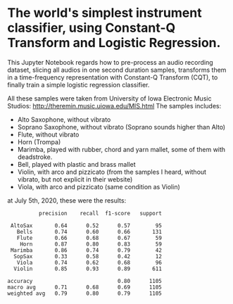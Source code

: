 # The world's simplest instrument classifier, using Constant-Q Transform and Logistic Regression.

This Jupyter Notebook regards how to pre-process an audio recording dataset, slicing all audios in one second duration samples, transforms them in a time-frequency representation with Constant-Q Transform (CQT), to finally train a simple logistic regression classifier.

All these samples were taken from University of Iowa Electronic Music Studios: http://theremin.music.uiowa.edu/MIS.html
The samples includes:
- Alto Saxophone, without vibrato
- Soprano Saxophone, without vibrato (Soprano sounds higher than Alto)
- Flute, without vibrato
- Horn (Trompa)
- Marimba, played with rubber, chord and yarn mallet, some of them with deadstroke.
- Bell, played with plastic and brass mallet
- Violin, with arco and pizzicato (from the samples I heard, without vibrato, but not explicit in their website)
- Viola, with arco and pizzicato (same condition as Violin)

at July 5th, 2020, these were the results:

              precision    recall  f1-score   support

     AltoSax       0.64      0.52      0.57        95
       Bells       0.74      0.60      0.66       131
       Flute       0.66      0.68      0.67        59
        Horn       0.87      0.80      0.83        59
     Marimba       0.86      0.74      0.79        42
      SopSax       0.33      0.58      0.42        12
       Viola       0.74      0.62      0.68        96
      Violin       0.85      0.93      0.89       611

    accuracy                           0.80      1105
    macro avg      0.71      0.68      0.69      1105
    weighted avg   0.79      0.80      0.79      1105
